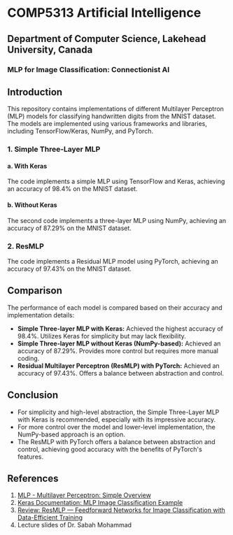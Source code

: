 # COMP5313 Artificial Intelligence
## Department of Computer Science, Lakehead University, Canada
### MLP for Image Classification: Connectionist AI

## Introduction

This repository contains implementations of different Multilayer Perceptron (MLP) models for classifying handwritten digits from the MNIST dataset. The models are implemented using various frameworks and libraries, including TensorFlow/Keras, NumPy, and PyTorch.

### 1. Simple Three-Layer MLP

#### a. With Keras
The code implements a simple MLP using TensorFlow and Keras, achieving an accuracy of 98.4% on the MNIST dataset.

#### b. Without Keras
The second code implements a three-layer MLP using NumPy, achieving an accuracy of 87.29% on the MNIST dataset.

### 2. ResMLP
The code implements a Residual MLP model using PyTorch, achieving an accuracy of 97.43% on the MNIST dataset.

## Comparison

The performance of each model is compared based on their accuracy and implementation details:

- **Simple Three-layer MLP with Keras:** Achieved the highest accuracy of 98.4%. Utilizes Keras for simplicity but may lack flexibility.
- **Simple Three-layer MLP without Keras (NumPy-based):** Achieved an accuracy of 87.29%. Provides more control but requires more manual coding.
- **Residual Multilayer Perceptron (ResMLP) with PyTorch:** Achieved an accuracy of 97.43%. Offers a balance between abstraction and control.

## Conclusion

- For simplicity and high-level abstraction, the Simple Three-Layer MLP with Keras is recommended, especially with its impressive accuracy.
- For more control over the model and lower-level implementation, the NumPy-based approach is an option.
- The ResMLP with PyTorch offers a balance between abstraction and control, achieving good accuracy with the benefits of PyTorch's features.

## References

1. [MLP - Multilayer Perceptron: Simple Overview](https://www.analyticsvidhya.com/blog/2020/12/mlp-multilayer-perceptron-simple-overview/)
2. [Keras Documentation: MLP Image Classification Example](https://keras.io/examples/vision/mlp_image_classification/)
3. [Review: ResMLP — Feedforward Networks for Image Classification with Data-Efficient Training](https://sh-tsang.medium.com/review-resmlp-feedforward-networks-for-image-classification-with-data-efficient-training-4eeb1eb5efa6)
4. Lecture slides of Dr. Sabah Mohammad

